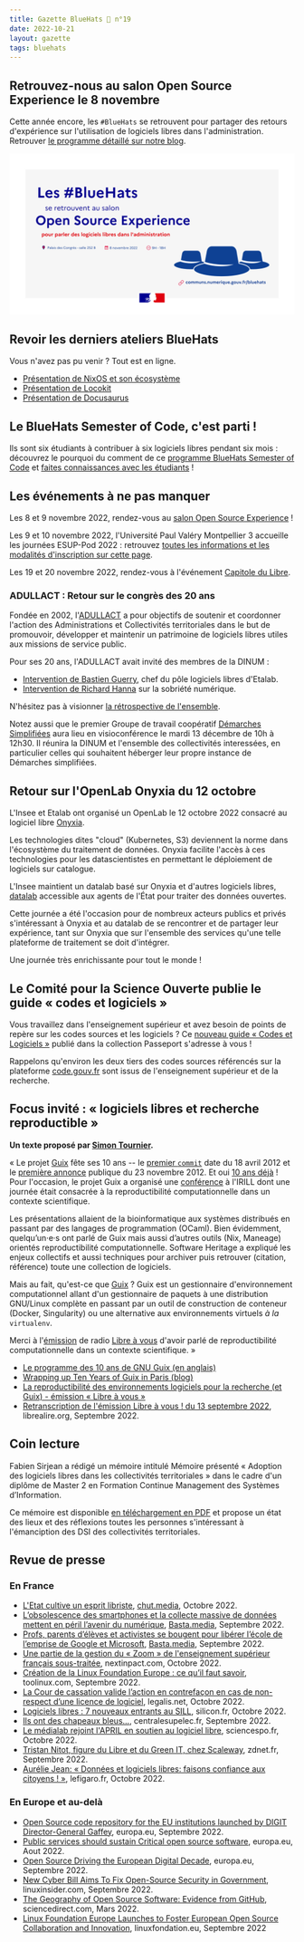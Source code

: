 ```yaml
---
title: Gazette BlueHats 🧢 n°19
date: 2022-10-21
layout: gazette
tags: bluehats
---
```


## Retrouvez-nous au salon Open Source Experience le 8 novembre

Cette année encore, les `#BlueHats` se retrouvent pour partager des retours d'expérience sur l'utilisation de logiciels libres dans l'administration.  Retrouver [le programme détaillé sur notre blog](https://communs.numerique.gouv.fr/posts/annonce-programme-journee-bluehats-2022/).

<img src="/img/posts/bluehats-10-2022.png"/>

## Revoir les derniers ateliers BlueHats

Vous n'avez pas pu venir ?  Tout est en ligne.

- [Présentation de NixOS et son écosystème](https://communs.numerique.gouv.fr/ateliers/nixos/)
- [Présentation de Locokit](https://communs.numerique.gouv.fr/ateliers/locokit/)
- [Présentation de Docusaurus](https://communs.numerique.gouv.fr/ateliers/docusaurus/)

## Le BlueHats Semester of Code, c'est parti !

Ils sont six étudiants à contribuer à six logiciels libres pendant six mois : découvrez le pourquoi du comment de ce [programme BlueHats Semester of Code](https://communs.numerique.gouv.fr/posts/presentation-promotion-bluehats-2022/) et [faites connaissances avec les étudiants](https://communs.numerique.gouv.fr/bluehats/bsoc-promotion-2022/) !

## Les événements à ne pas manquer

Les 8 et 9 novembre 2022, rendez-vous au [salon Open Source Experience](https://www.opensource-experience.com/) !

Les 9 et 10 novembre 2022, l'Université Paul Valéry Montpellier 3 accueille les journées ESUP-Pod 2022 : retrouvez [toutes les informations et les modalités d'inscription sur cette page](https://www.esup-portail.org/wiki/x/AwD0RQ).

Les 19 et 20 novembre 2022, rendez-vous à l'événement [Capitole du Libre](https://capitoledulibre.org).

### ADULLACT : Retour sur le congrès des 20 ans

Fondée en 2002, l'[ADULLACT](https://adullact.org/) a pour objectifs de soutenir et coordonner l'action des Administrations et Collectivités territoriales dans le but de promouvoir, développer et maintenir un patrimoine de logiciels libres utiles aux missions de service public.

Pour ses 20 ans, l'ADULLACT avait invité des membres de la DINUM :

- [Intervention de Bastien Guerry](https://www.youtube.com/watch?v=xMrHTOBCpSY&list=PL-uqfnogiOcXN4AG0MdOSRGJNz_vAf1hI&index=5), chef du pôle logiciels libres d'Etalab.
- [Intervention de Richard Hanna](https://www.youtube.com/watch?v=ljkizjCT9rk&list=PL-uqfnogiOcXN4AG0MdOSRGJNz_vAf1hI&index=2) sur la sobriété numérique.

N'hésitez pas à visionner [la rétrospective de l'ensemble](https://www.youtube.com/watch?v=y1-6hsaqQ3E&list=PL-uqfnogiOcXN4AG0MdOSRGJNz_vAf1hI&index=18).

Notez aussi que le premier Groupe de travail coopératif [Démarches Simplifiées](https://www.demarches-simplifiees.fr/) aura lieu en visioconférence le mardi 13 décembre de 10h à 12h30.  Il réunira la DINUM et l'ensemble des collectivités interessées, en particulier celles qui souhaitent héberger leur propre instance de Démarches simplifiées.

## Retour sur l'OpenLab Onyxia du 12 octobre

L'Insee et Etalab ont organisé un OpenLab le 12 octobre 2022 consacré au logiciel libre [Onyxia](https://onyxia.sh).

Les technologies dites "cloud" (Kubernetes, S3) deviennent la norme dans l'écosystème du traitement de données.  Onyxia facilite l'accès à ces technologies pour les datascientistes en permettant le déploiement de logiciels sur catalogue.

L'Insee maintient un datalab basé sur Onyxia et d'autres logiciels libres, [datalab](https://datalab.sspcloud.fr) accessible aux agents de l'État pour traiter des données ouvertes.

Cette journée a été l'occasion pour de nombreux acteurs publics et privés s'intéressant à Onyxia et au datalab de se rencontrer et de partager leur expérience, tant sur Onyxia que sur l'ensemble des services qu'une telle plateforme de traitement se doit d'intégrer.

Une journée très enrichissante pour tout le monde !

## Le Comité pour la Science Ouverte publie le guide « codes et logiciels »

Vous travaillez dans l'enseignement supérieur et avez besoin de points de repère sur les codes sources et les logiciels ?  Ce [nouveau guide « Codes et Logiciels »](https://www.ouvrirlascience.fr/science-ouverte-codes-et-logiciels/) publié dans la collection Passeport s'adresse à vous !

Rappelons qu'environ les deux tiers des codes sources référencés sur la plateforme [code.gouv.fr](https://code.gouv.fr/public/) sont issus de l'enseignement supérieur et de la recherche.

## Focus invité : « logiciels libres et recherche reproductible »

**Un texte proposé par [Simon Tournier](https://simon.tournier.info/).**

« Le projet [Guix](https://guix.gnu.org) fête ses 10 ans -- le [premier `commit`](https://archive.softwareheritage.org/browse/revision/207cba8114d354737b231e510d6110ea2a42e07b/) date du 18 avril 2012 et le [première annonce](https://lists.gnu.org/archive/html/gnu-system-discuss/2012-11/msg00000.html) publique du 23 novembre 2012.   Et oui [10 ans déjà](https://guix.gnu.org/en/blog/2022/10-years-of-stories-behind-guix/) !  Pour l'occasion, le projet Guix a organisé une [conférence](https://10years.guix.gnu.org/program/) à l'IRILL dont une journée était consacrée à la reproductibilité computationnelle dans un contexte scientifique.

Les présentations allaient de la bioinformatique aux systèmes distribués en passant par des langages de  programmation (OCaml).  Bien évidemment, quelqu’un·e·s ont parlé de Guix mais aussi d’autres outils (Nix, Maneage) orientés reproductibilité computationnelle.  Software Heritage a expliqué les enjeux collectifs et aussi techniques pour archiver puis retrouver (citation, référence) toute une collection de logiciels.

Mais au fait, qu'est-ce que [Guix](https://hpc.guix.info) ?  Guix est un gestionnaire d'environnement computationnel allant d'un gestionnaire de paquets à une distribution GNU/Linux complète en passant par un outil de construction de conteneur (Docker, Singularity) ou une alternative aux environnements virtuels _à la_ `virtualenv`.

Merci à l'[émission](https://www.libreavous.org/151-la-reproductibilite-des-environnements-logiciels-pour-la-recherche-et-guix) de radio [Libre à vous](https://www.libreavous.org/) d'avoir parlé de reproductibilité computationnelle dans un contexte scientifique. »

- [Le programme des 10 ans de GNU Guix (en anglais)](https://10years.guix.gnu.org/program/)
- [Wrapping up Ten Years of Guix in Paris (blog)](https://guix.gnu.org/en/blog/2022/wrapping-up-ten-years-of-guix-in-paris/)
- [La reproductibilité des environnements logiciels pour la recherche (et Guix) - émission « Libre à vous »](https://www.libreavous.org/151-la-reproductibilite-des-environnements-logiciels-pour-la-recherche-et-guix)
- [Retranscription de l'émission Libre à vous ! du 13 septembre 2022](https://www.librealire.org/emission-libre-a-vous-diffusee-mardi-13-septembre-2022-sur-radio-cause-commune), librealire.org, Septembre 2022.

## Coin lecture

Fabien Sirjean a rédigé un mémoire intitulé Mémoire présenté « Adoption des logiciels libres dans les collectivités territoriales » dans le cadre d'un diplôme de Master 2 en Formation Continue Management des Systèmes d’Information.

Ce mémoire est disponible [en téléchargement en PDF](https://sirjean.fr/pub/2022-memoire-sirjean-adoption-libre-colter.pdf) et propose un état des lieux et des réflexions toutes les personnes s'intéressant à l'émanciption des DSI des collectivités territoriales.

## Revue de presse

### En France

- [L'Etat cultive un esprit libriste](https://chut.media/tech/letat-cultive-un-esprit-libriste/), [chut.media](https://chut.media/), Octobre 2022.
- [L’obsolescence des smartphones et la collecte massive de données mettent en péril l’avenir du numérique](https://basta.media/l-obsolescence-des-smartphones-et-la-collecte-massive-de-donnees-impact-ecologique-du-numerique), [Basta.media](https://basta.media/), Septembre 2022.
- [Profs, parents d’élèves et activistes se bougent pour libérer l’école de l’emprise de Google et Microsoft](https://basta.media/profs-parents-d-eleves-et-activistes-se-bougent-pour-liberer-l-ecole-des-Gafam), [Basta.media](https://basta.media/), Septembre 2022.
- [Une partie de la gestion du « Zoom » de l'enseignement supérieur français sous-traitée](https://www.nextinpact.com/article/70129/une-partie-gestion-zoom-enseignement-superieur-francais-sous-traitee), nextinpact.com, Octobre 2022.
- [Création de la Linux Foundation Europe : ce qu’il faut savoir](https://www.toolinux.com/?linux-foundation-europe), toolinux.com, Septembre 2022.
- [La Cour de cassation valide l’action en contrefaçon en cas de non-respect d’une licence de logiciel](https://www.legalis.net/actualite/la-cour-de-cassation-valide-laction-en-contrefacon-en-cas-de-non-respect-dune-licence-de-logiciel/), legalis.net, Octobre 2022.
- [Logiciels libres : 7 nouveaux entrants au SILL](https://www.silicon.fr/logiciels-libres-7-nouveaux-entrants-au-sill-449180.html), silicon.fr, Octobre 2022.
- [Ils ont des chapeaux bleus...](https://www.centralesupelec.fr/fr/ils-ont-des-chapeaux-bleus), centralesupelec.fr, Septembre 2022.
- [Le médialab rejoint l'APRIL en soutien au logiciel libre](https://medialab.sciencespo.fr/actu/le-medialab-rejoint-lapril-en-soutien-au-logiciel-libre/), sciencespo.fr, Octobre 2022.
- [Tristan Nitot, figure du Libre et du Green IT, chez Scaleway](https://www.zdnet.fr/blogs/l-esprit-libre/tristan-nitot-figure-du-libre-et-du-green-it-chez-scaleway-39947000.htm), zdnet.fr, Septembre 2022.
- [Aurélie Jean: « Données et logiciels libres: faisons confiance aux citoyens ! »](https://www.lefigaro.fr/vox/societe/aurelie-jean-donnees-et-logiciels-libres-faisons-confiance-aux-citoyens-20221013), lefigaro.fr, Octobre 2022.

### En Europe et au-delà

- [Open Source code repository for the EU institutions launched by DIGIT Director-General Gaffey](https://joinup.ec.europa.eu/collection/open-source-observatory-osor/news/ecs-codeeuropaeu-launches), europa.eu, Septembre 2022.
- [Public services should sustain Critical open source software](https://joinup.ec.europa.eu/collection/fosseps/news/fosseps-critical-open-source-software-study-report), europa.eu, Aout 2022.
- [Open Source Driving the European Digital Decade](https://czech-presidency.consilium.europa.eu/en/events/open-source-driving-the-european-digital-decade/), europa.eu, Septembre 2022.
- [New Cyber Bill Aims To Fix Open-Source Security in Government](https://www.linuxinsider.com/story/new-cyber-bill-aims-to-fix-open-source-security-in-government-176676.html), linuxinsider.com, Septembre 2022.
- [The Geography of Open Source Software: Evidence from GitHub](https://www.sciencedirect.com/science/article/pii/S0040162522000105), sciencedirect.com, Mars 2022.
- [Linux Foundation Europe Launches to Foster European Open Source Collaboration and Innovation](https://linuxfoundation.eu/newsroom/lf-europe-launches?hsLang=en), linuxfondation.eu, Septembre 2022
